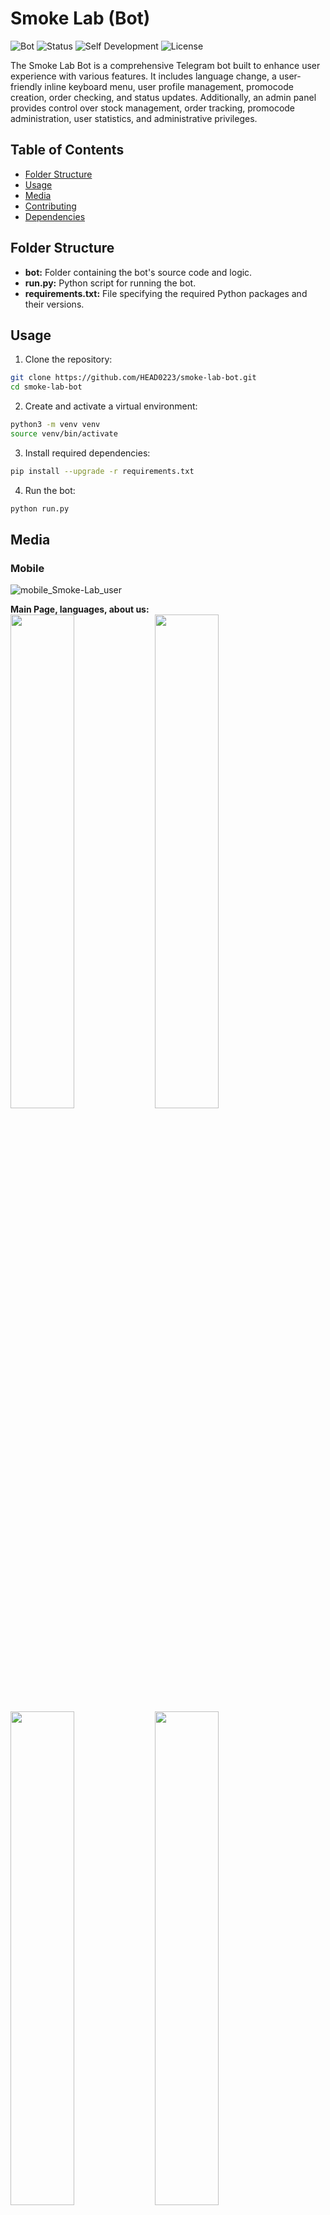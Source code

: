 # Smoke Lab (**Bot**)

![Bot](https://img.shields.io/badge/Bot-Smoke_Lab-brightgreen)
![Status](https://img.shields.io/badge/Status-Complete-yellow)
![Self Development](https://img.shields.io/badge/Project-Self_Development-red)
![License](https://img.shields.io/badge/License-MIT-yellow)

The Smoke Lab Bot is a comprehensive Telegram bot built to enhance user experience with various features. It includes language change, a user-friendly inline keyboard menu, user profile management, promocode creation, order checking, and status updates. Additionally, an admin panel provides control over stock management, order tracking, promocode administration, user statistics, and administrative privileges.

## Table of Contents

-  [Folder Structure](#folder-structure)
-  [Usage](#usage)
-  [Media](#media)
-  [Contributing](#contributing)
-  [Dependencies](#dependencies)

## Folder Structure

-  **bot:** Folder containing the bot's source code and logic.
-  **run.py:** Python script for running the bot.
-  **requirements.txt:** File specifying the required Python packages and their versions.

## Usage

1. Clone the repository:

```bash
git clone https://github.com/HEAD0223/smoke-lab-bot.git
cd smoke-lab-bot
```

2. Create and activate a virtual environment:

```bash
python3 -m venv venv
source venv/bin/activate
```

3. Install required dependencies:

```bash
pip install --upgrade -r requirements.txt
```

4. Run the bot:

```bash
python run.py
```

## Media

### Mobile

![mobile_Smoke-Lab_user](./preview/mobile_Smoke-Lab_user.gif)

**Main Page, languages, about us:**  
<img src="./preview/mobile_smoke-lab-bot_user_1.jpg" style="width:45%">
<img src="./preview/mobile_smoke-lab-bot_user_4.jpg" style="width:45%">
<img src="./preview/mobile_smoke-lab-bot_user_2.jpg" style="width:45%">
<img src="./preview/mobile_smoke-lab-bot_user_3.jpg" style="width:45%">

**Profile, promocodes, current order:**  
<img src="./preview/mobile_smoke-lab-bot_user_5.jpg" style="width:45%">
<img src="./preview/mobile_smoke-lab-bot_user_6.jpg" style="width:45%">
<img src="./preview/mobile_smoke-lab-bot_user_7.jpg" style="width:45%">

**Admin Panel**  
![mobile_Smoke-Lab_admin](./preview/mobile_Smoke-Lab_admin.gif)  
<img src="./preview/mobile_smoke-lab-bot_admin_1.jpg" style="width:45%">

**Stock management, Orders management, finished promocodes:**  
<img src="./preview/mobile_smoke-lab-bot_admin_2.jpg" style="width:45%">
<img src="./preview/mobile_smoke-lab-bot_admin_3.jpg" style="width:45%">
<img src="./preview/mobile_smoke-lab-bot_admin_4.jpg" style="width:45%">

**Statistics and user editing, Admin privileges management:**  
<img src="./preview/mobile_smoke-lab-bot_admin_5.jpg" style="width:45%">
<img src="./preview/mobile_smoke-lab-bot_admin_6.jpg" style="width:45%">

### PC

![pc_Smoke-Lab_user](./preview/pc_Smoke-Lab_user.gif)

**Main Page, languages, about us:**  
<img src="./preview/pc_smoke-lab-bot_user_1.png" style="width:45%">
<img src="./preview/pc_smoke-lab-bot_user_4.png" style="width:45%">
<img src="./preview/pc_smoke-lab-bot_user_2.png" style="width:45%">
<img src="./preview/pc_smoke-lab-bot_user_3.png" style="width:45%">

**Profile, promocodes, current order:**  
<img src="./preview/pc_smoke-lab-bot_user_5.png" style="width:45%">
<img src="./preview/pc_smoke-lab-bot_user_6.png" style="width:45%">
<img src="./preview/pc_smoke-lab-bot_user_7.png" style="width:45%">

**Admin Panel**  
![pc_Smoke-Lab_admin](./preview/pc_Smoke-Lab_admin.gif)  
<img src="./preview/pc_smoke-lab-bot_admin_1.png" style="width:45%">

**Stock management, Orders management, finished promocodes:**  
<img src="./preview/pc_smoke-lab-bot_admin_2.png" style="width:45%">
<img src="./preview/pc_smoke-lab-bot_admin_3.png" style="width:45%">
<img src="./preview/pc_smoke-lab-bot_admin_4.png" style="width:45%">

**Statistics and user editing, Admin privileges management:**  
<img src="./preview/pc_smoke-lab-bot_admin_5.png" style="width:45%">
<img src="./preview/pc_smoke-lab-bot_admin_6.png" style="width:45%">

## Contributing

If you would like to contribute to this project, please follow these steps:

1. Fork the repository.
2. Create a new branch for your feature: `git checkout -b feature-name`
3. Commit your changes: `git commit -m 'Add some feature'`
4. Push to the branch: `git push origin feature-name`
5. Submit a pull request.

## Dependencies

-  **aiogram:** Telegram bot library for Python.
-  **aiohttp:** Asynchronous HTTP client/server framework for Python.
-  **aiosignal:** Signal handling library for asyncio.
-  **async-timeout:** Timeout context manager for asyncio.
-  **asyncio:** Asynchronous I/O framework.
-  **attrs:** Python classes without boilerplate.
-  **Babel:** Internationalization framework for Python.
-  **certifi:** Certificates for Python.
-  **charset-normalizer:** Charset normalization library.
-  **dnspython:** DNS toolkit for Python.
-  **frozenlist:** Immutable list data type.
-  **idna:** Internationalized Domain Names in Applications (IDNA) library.
-  **magic-filter:** Asynchronous DNS-based content filtering library.
-  **multidict:** Multidimensional dictionaries for Python.
-  **pandas:** Data manipulation and analysis library.
-  **pymongo:** MongoDB driver for Python.
-  **python-dotenv:** Loads environment variables from a .env file.
-  **pytz:** Time zone library for Python.
-  **yarl:** Yet another URL library for Python.

Make sure to include these dependencies in your virtual environment using `pip install -r requirements.txt`.

